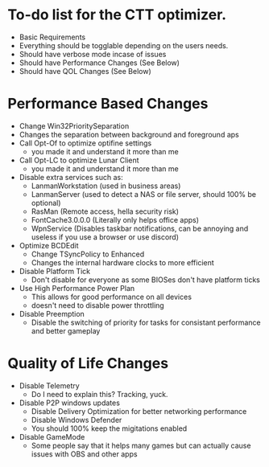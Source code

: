 # To-do list for the CTT optimizer.

- Basic Requirements
 - Everything should be togglable depending on the users needs.
 - Should have verbose mode incase of issues
 - Should have Performance Changes (See Below)
 - Should have QOL Changes (See Below)

# Performance Based Changes
 - Change Win32PrioritySeparation
  - Changes the separation between background and foreground aps
 - Call Opt-Of to optimize optifine settings
   - you made it and understand it more than me
 - Call Opt-LC to optimize Lunar Client
   - you made it and understand it more than me
 - Disable extra services such as:
   - LanmanWorkstation (used in business areas)
   - LanmanServer (used to detect a NAS or file server, should 100% be optional)
   - RasMan (Remote access, hella security risk)
   - FontCache3.0.0.0 (Literally only helps office apps)
   - WpnService (Disables taskbar notifications, can be annoying and useless if you use a browser or use discord)
 - Optimize BCDEdit
   - Change TSyncPolicy to Enhanced
   - Changes the internal hardware clocks to more efficient
 - Disable Platform Tick
   - Don't disable for everyone as some BIOSes don't have platform ticks
 - Use High Performance Power Plan
   - This allows for good performance on all devices
   - doesn't need to disable power throttling
 - Disable Preemption
   - Disable the switching of priority for tasks for consistant performance and better gameplay

# Quality of Life Changes
 - Disable Telemetry
   - Do I need to explain this? Tracking, yuck.
 - Disable P2P windows updates
   - Disable Delivery Optimization for better networking performance
   - Disable Windows Defender
   - You should 100% keep the migitations enabled
 - Disable GameMode
   - Some people say that it helps many games but can actually cause issues with OBS and other apps

